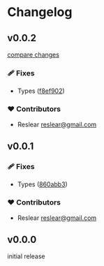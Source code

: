 # Changelog

## v0.0.2

[compare changes](https://github.com/belongnet/sdk/compare/v0.0.1...v0.0.2)

### 🩹 Fixes

- Types ([f8ef902](https://github.com/belongnet/sdk/commit/f8ef902))

### ❤️ Contributors

- Reslear <reslear@gmail.com>

## v0.0.1


### 🩹 Fixes

- Types ([860abb3](https://github.com/belongnet/sdk/commit/860abb3))

### ❤️ Contributors

- Reslear <reslear@gmail.com>

## v0.0.0

initial release